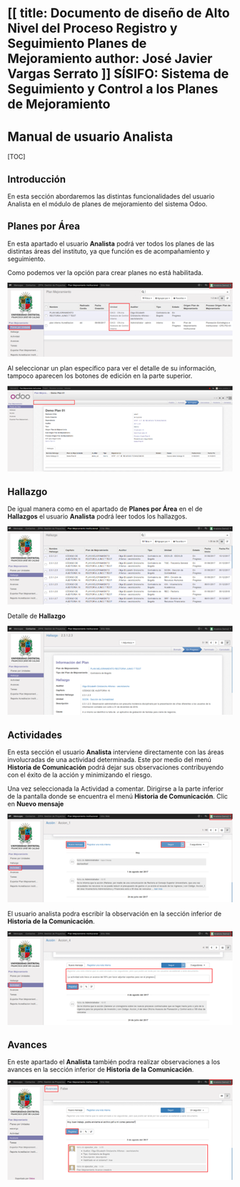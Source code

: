[[
title: Documento de diseño de Alto Nivel del Proceso Registro y Seguimiento Planes de Mejoramiento
author: José Javier Vargas Serrato
]]
SÍSIFO: Sistema de Seguimiento y Control a los Planes de Mejoramiento
===================================================================

Manual de usuario Analista
============================

[TOC]

Introducción
--------------------------------
En esta sección abordaremos las distintas funcionalidades del usuario Analista en el módulo de planes de mejoramiento del sistema Odoo.

## Planes por Área

En esta apartado el usuario **Analista** podrá ver todos los planes de las distintas áreas del instituto, ya que función es de acompañamiento y seguimiento.

Como podemos ver la opción para crear planes no está habilitada.

![Figura 1. Vista de los planes por area del usuario analista](../img/Selection_045.png)

Al seleccionar un plan específico para ver el detalle de su información, tampoco aparecen los botones de edición en la parte superior.

![Figura 2. Vista de la información del plan del usuario analista](../img/Selection_046.png)

## Hallazgo

De igual manera como en el apartado de **Planes por Área** en el de **Hallazgos** el usuario **Analista** podrá leer todos los hallazgos.

![Figura 3. Vista de los hallazgos del usuario analista](../img/Selection_047.png)

Detalle de **Hallazgo**

![Figura 4. Vista de la información del hallazgo del usuario analista](../img/Selection_048.png)

## Actividades

En esta sección el usuario **Analista** interviene directamente con las áreas involucradas de una actividad determinada. Este por medio del menú **Historia de Comunicación** podrá dejar sus observaciones contribuyendo con el éxito de la acción y minimizando el riesgo.

Una vez seleccionada la Actividad a comentar. Dirigirse a la parte inferior de la pantalla donde se encuentra el menú  **Historia de Comunicación**. Clic en **Nuevo mensaje**

![Figura 5. Comunicacion del analista con el ejecutor de la actividad](../img/Selection_049.png)

El usuario analista podra escribir la observación en la sección inferior de **Historia de la Comunicación**.

![Figura 6. Observación del analista sobre la actividad](../img/Selection_050.png)

## Avances

En este apartado el **Analista** también podra realizar observaciones a los avances en la sección inferior de **Historia de la Comunicación**.

![Figura 7. Observación del analista sobre el avance](../img/Selection_051.png)